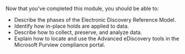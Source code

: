 Now that you've completed this module, you should be able to:

- Describe the phases of the Electronic Discovery Reference Model.
- Identify how in-place holds are applied to data.
- Describe how to collect, preserve, and analyze data.
- Explain how to locate and use the Advanced eDiscovery tools in the Microsoft Purview compliance portal.
